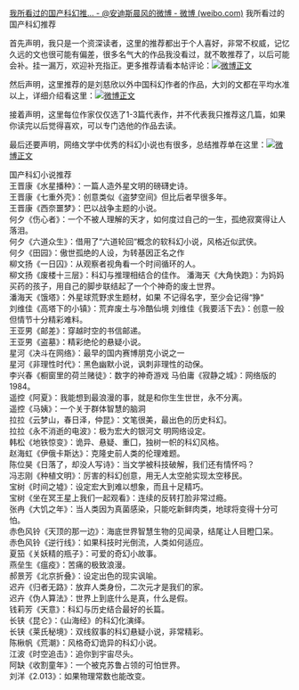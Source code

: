 [我所看过的国产科幻推... - @安迪斯晨风的微博 - 微博 (weibo.com)](https://weibo.com/1263977197/HfJwx9wlY?pagetype=fav)
我所看过的国产科幻推荐  
  
首先声明，我只是一个资深读者，这里的推荐都出于个人喜好，非常不权威，记忆久远的文也很可能有偏差，很多名气大的作品我没看过，就不敢推荐了，以后可能会补。挂一漏万，欢迎补充指正。更多推荐请看本帖评论：[![](https://h5.sinaimg.cn/upload/2015/09/25/3/timeline_card_small_weibo_default.png)微博正文](https://m.weibo.cn/1263977197/4337108497987468)  
  
然后声明，这里推荐的是刘慈欣以外中国科幻作者的作品，大刘的文都在平均水准以上，详细介绍看这里：[![](https://h5.sinaimg.cn/upload/2015/09/25/3/timeline_card_small_weibo_default.png)微博正文](https://m.weibo.cn/1263977197/4336997320073560)  
  
接着声明，这里每位作家仅仅选了1-3篇代表作，并不代表我只推荐这几篇，如果你读完以后觉得喜欢，可以专门选他的作品去读。  
  
最后还要声明，网络文学中优秀的科幻小说也有很多，总结推荐单在这里：[![](https://h5.sinaimg.cn/upload/2015/09/25/3/timeline_card_small_weibo_default.png)微博正文]( https://m.weibo.cn/1263977197/4338434115952433 )

国产科幻小说推荐  
王晋康《水星播种》：一篇人造外星文明的磅礴史诗。  
王晋康《七重外壳》：创意类似《盗梦空间》但比后者早很多年。  
王晋康《西奈噩梦》：巴以战争主题的小说。  
何夕《伤心者》：一个不被人理解的天才，如何度过自己的一生，孤绝寂寞得让人落泪。  
何夕《六道众生》：借用了“六道轮回“概念的软科幻小说，风格近似武侠。  
何夕《田园》：傲世孤绝的人设，为转基因正名之作  
柳文扬《一日囚》：从观察者视角看一个时间循环的人。  
柳文扬《废楼十三层》：科幻与推理相结合的佳作。
潘海天《大角快跑》：为妈妈买药的孩子，用自己的脚步联结起了一个个神奇的废土世界。  
潘海天《饿塔》：外星球荒野求生题材，如果 不记得名字，至少会记得“狰“  
刘维佳《高塔下的小镇》：荒弃废土与冷酷仙境
刘维佳《我要活下去》：创意一般但情节十分精彩难料。  
王亚男《邮差》：穿越时空的书信邮递。  
王亚男《盗墓》：精彩绝伦的悬疑小说。  
星河《决斗在网络》：最早的国内赛博朋克小说之一  
星河《非理性时代》：黑色幽默小说，讽刺非理性的动保。  
李兴春《橱窗里的荷兰赌徒》：数字的神奇游戏
马伯庸《寂静之城》：网络版的1984。  
遥控《阿夏》：我能想到最浪漫的事，就是和你生生世世，永不分离。  
遥控《马姨》：一个关于群体智慧的脑洞  
拉拉《云梦山，春日泽，仲昆》：文笔很美，最出色的历史科幻。  
拉拉《永不消逝的电波》：极为宏大的银河文 明网络设定。  
韩松《地铁惊变》：诡异、悬疑、重囗，独树一帜的科幻风格。  
赵海虹《伊俄卡斯达》：克隆史前人类的伦理难题。  
陈位昊《日落了，却没人写诗》：当文学被科技破解，我们还有情怀吗？  
冯志刚《种植文明》：厉害的科幻创意，用无人太空舱实现太空移民。  
宝树《时间之墟》：设定宏大到难以想象，而且十足精巧。  
宝树《坐在冥王星上我们一起观看》：连续的反转打脸非常过瘾。  
张冉《大饥之年》：当人类因为真菌感染，只能吃新鲜肉类，地球将变得十分可怕。  
赤色风铃《天顶的那一边》：海底世界智慧生物的见闻录，结尾让人目瞪囗呆。  
赤色风铃《逆行线》：如果科技时光倒流，人类如何适应。  
夏笳《关妖精的瓶子》：可爱的奇幻小故事。  
燕垒生《瘟疫》：苦痛的极致浪漫。  
郝景芳《北京折叠》：设定出色的现实讽喻。  
迟卉《归者无路》：放弃人类身份，二次元才是我们的家。  
迟卉《伪人算法》：世界上到底什么是真，什么是假。  
钱莉芳《天意》：科幻与历史结合最好的长篇。  
长铗《昆仑》：《山海经》的科幻化演绎。  
长铗《莱氏秘境》：双线叙事的科幻悬疑小说，非常精彩。  
陈楸帆《荒潮》：风格奇幻诡异的科幻小说。  
江波《时空追击》：追你到宇宙尽头。  
阿缺《收割童年》：一个被克苏鲁占领的可怕世界。  
刘洋《2.013》：如果物理常数也能改变。
